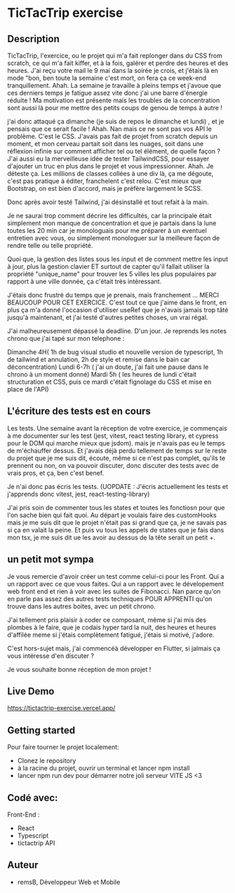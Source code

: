 # TicTacTrip exercise

## Description

TicTacTrip, l'exercice, ou le projet qui m'a fait replonger dans du CSS from scratch, ce qui m'a fait kiffer, et à la fois, galérer et perdre des heures
et des heures. J'ai reçu votre mail le 9 mai dans la soirée je crois, et j'étais là en mode "bon, ben toute la semaine c'est mort, on fera ça ce week-end tranquillement.
Ahah. La semaine je travaille à pleins temps et j'avoue que ces derniers temps je fatigue assez vite donc j'ai une barre d'énergie réduite ! Ma motivation est présente
mais les troubles de la concentration sont aussi là pour me mettre des petits coups de genou de temps à autre ! 

j'ai donc attaqué ça dimanche (je suis de repos le dimanche et lundi) , et je pensais que ce serait facile ! Ahah. Nan mais ce ne sont pas vos API le problème.
C'est le CSS. J'avais pas fait de projet from scratch depuis un moment, et mon cerveau partait soit dans les nuages, soit dans une réflexion infinie sur comment 
afficher tel ou tel élément, de quelle façon ? J'ai aussi eu la merveilleuse idée de tester TailwindCSS, pour essayer d'ajouter un truc en plus dans le projet et 
vous impressionner. Ahah. Je déteste ça. Les millions de classes collées à une div là, ça me dégoute, c'est pas pratique à éditer, franchelent c'est relou. C'est mieux
que Bootstrap, on est bien d'accord, mais je préfère largement le SCSS. 

Donc après avoir testé Tailwind, j'ai désinstallé et tout refait à la main. 

Je ne saurai trop comment décrire les difficultés, car la principale était simplement mon manque de concentration et que je partais dans la lune toutes les 20 min
car je monologuais pour me préparer à un eventuel entretien avec vous, ou simplement monologuer sur la meilleure façon de rendre telle ou telle propriété.

Quoi que, la gestion des listes sous les input et de comment mettre les input à jour, plus la gestion clavier ET surtout de capter qu'il fallait utiliser la propriété "unique_name" pour trouver les 5 villes les plus populaires par rapport à une ville donnée, ça c'était très intéressant.

J'étais donc frustré du temps que je prenais, mais franchement ... MERCI BEAUCOUP POUR CET EXERCICE. C'est tout ce que j'aime dans le front, en plus ça m'a donné
l'occasion d'utiliser useRef que je n'avais jamais trop tâté jusqu'à maintenant, et j'ai testé d'autres petites choses, un vrai régal.

J'ai malheureusement dépassé la deadline. D'un jour. Je reprends les notes chrono que j'ai tapé sur mon telephone : 

Dimanche 4H( 1h de bug visual studio et nouvelle version de typescript, 1h de tailwind et annulation, 2h de style et remise dans le bain car déconcentration)
Lundi 6-7h ( j'ai un doute, j'ai fait une pause dans le chrono à un moment donné)
Mardi 5h ( les heures de lundi c'était structuration et CSS, puis ce mardi c'était fignolage du CSS et mise en place de l'API)

## L'écriture des tests est en cours

Les tests. Une semaine avant la réception de votre exercice, je commençais à me documenter sur les test (jest, vitest, react testing library, et cypress pour le DOM qui marche mieux que jsdom). mais je n'avais pas eu le temps de m'échauffer dessus. Et j'avais déjà perdu tellement de temps sur le reste du projet que je me suis dit, écoute, même si ce n'est pas complet, qu'ils te prennent ou non, on va pouvoir discuter, donc discuter des tests avec de vrais pros, et ça, ben c'est benef.

Je n'ai donc pas écris les tests. (UOPDATE : J'écris actuellement les tests et j'apprends donc vitest, jest, react-testing-library)

J'ai pris soin de commenter tous les states et toutes les fonctiosn pour que l'on sache bien qui fait quoi. Au départ je voulais faire des customHooks mais je me suis dit
que le projet n'était pas si grand que ça, je ne savais pas si ça en valait la peine. Et puis vu tous les appels de states que je fais dans mon tsx, je me suis dit ue les avoir
au dessus de la tête serait un petit +.

## un petit mot sympa

Je vous remercie d'avoir créer un test comme celui-ci pour les Front. Qui a un rapport avec ce que vous faites. Qui a un rapport avec le dévelopement web front end et rien 
à voir avec les suites de Fibonacci. Nan parce qu'on en parle pas assez des autres tests techniques POUR APPRENTI qu'on trouve dans les autres boites, avec un petit chrono.

J'ai tellement pris plaisir à coder ce composant, même si j'ai mis des plombes à le faire, que je codais hyper tard la nuit, des heures et heures d'affilée 
meme si j'étais complètement fatigué, j'étais si motivé, j'adore.

C'est hors-sujet mais, j'ai commencéà développer en Flutter, si jalmais ça vous intéresse d'en discuter ?

Je vous souhaite bonne réception de mon projet !


## Live Demo

https://tictactrip-exercise.vercel.app/

## Getting started

Pour faire tourner le projet localement:

- Clonez le repository
- à la racine du projet, ouvrir un terminal et lancer npm install
- lancer npm run dev pour démarrer notre joli serveur VITE JS <3


## Codé avec:

Front-End :

- React
- Typescript
- tictactrip API

## Auteur

- remsB, Développeur Web et Mobile
